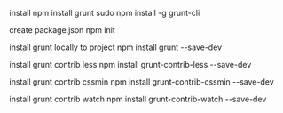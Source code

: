 install npm
install grunt
    sudo npm install -g grunt-cli

create package.json
    npm init

install grunt locally to project
    npm install grunt --save-dev

install grunt contrib less
    npm install grunt-contrib-less --save-dev

install grunt contrib cssmin
    npm install grunt-contrib-cssmin --save-dev

install grunt contrib watch
    npm install grunt-contrib-watch --save-dev
    